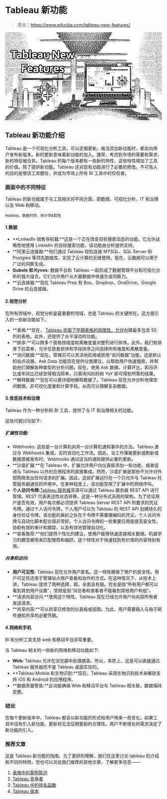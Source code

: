 # Tableau 新功能

> 原文：<https://www.educba.com/tableau-new-features/>

![Tableau New Features](img/ec4cb47d9e626f7175424332fc040c24.png)



## Tableau 新功能介绍

Tableau 是一个可视化分析工具，可以定期更新。每当添加新功能时，都会向用户发布新版本。新的更新意味着新功能的加入。通常，考虑到市场的需要和需求，新的特征被合并。Tableau 的每个版本都有一些新的特性，这些特性增加了工具的价值。除了提供新功能，Tableau 还对现有功能进行了必要的修改。不可告人的目的是使该工具健壮，并成为市场上所有 BI 工具中的佼佼者。

### 画面中的不同特征

Tableau 的新功能属于与工具相关的不同方面，即数据、可视化分析、IT 和治理以及 Web 和移动。

<small>Hadoop、数据科学、统计学&其他</small>

#### 1.数据

*   **LinkedIn 销售导航器:**这是一个正在改变目标搜索动态的功能。它允许战略性地使用 LinkedIn 的目标搜索功能，该功能由分析提供支持。
*   **阿里云连接器:**他们通过 Tableau 轻松连接 MYSQL、SQL Server 和 Postgres 等领先数据库，实现了云计算的无缝使用。现在，云数据可以用于广泛的洞察生成。
*   **Qubole 和 Kyvos:** 数据平台和 Tableau 一起形成了数据管理平台和可视化分析的强大组合。它们允许用户从大量数据中快速生成洞察力。
*   **云连接器:**现在 Tableau Prep 有 Box、Dropbox、OneDrive、Google Drive 的云连接器。

#### 2.视觉分析

在所有领域中，视觉分析是最重要的领域，也是 Tableau 的关键所在。这方面引入的一些新功能如下。

*   **表格:**现在， [Tableau 克服了早期表格的局限性，允许](https://www.educba.com/tableau-action-filter/)创建最多包含 50 列的表格。此外，还提供了水平滚动的功能。
*   **排序:**可以跨多个窗格按维度和离散度量对整列进行排序。此外，我们有排序下拉菜单，允许在嵌套排序和字段排序之间选择所有维度和离散度量。
*   **询问数据:**现在，管理员可以灵活地启用或禁用“询问数据”功能，这是默认的站点设置。Ask Data 功能现在提供分类建议，以帮助用户快速搜索，并帮助他们理解各种类型的分析问题。现在，使用 Ask 数据，计算环比，即月环比或年同比已经变得相当简单，只需询问妈妈和 YoY 即可得到所需的结果。
*   **解释数据:**现在可以更详细地解释数据了。Tableau 现在允许分析地理空间数据、非可视化度量和计算字段，从而可以理解复杂数据。

#### 3.信息技术和治理

Tableau 作为一种分析和 BI 工具，提供了与 IT 和治理相关的功能。

这些问题讨论如下:

##### 扩展性功能:

*   Webhooks: 这些是一台计算机向另一台计算机通知事件的方法。Tableau 通过与 Webhooks 集成，实时自动化工作流。因此，当工作簿被更新或刷新或数据源被发布时，Webhooks 通过适当的通知提供必要的更新。
*   **沙盒扩展:**在 Tableau 中，扩展允许用户向仪表板添加一些功能，或者促进与 Tableau 以外的应用程序的直接集成。然而，沙盒扩展是那些不允许对外部网络发出任何请求的扩展。因此，这些扩展运行在一个只允许与 Tableau 托管服务器通信的环境中。在某种程度上，该功能禁用了扩展中的网络呼叫。
*   **个人访问令牌:**[Tableau 服务器](https://www.educba.com/install-tableau-server/)资源可以通过 Tableau 服务器 REST API 进行管理。REST 代表表述性状态转移，这是一种分布式系统的架构。为了验证用户是否有效，用户每次都必须提供 Tableau Server REST API 所要求的凭证令牌。通过个人访问令牌，个人用户可以为 Tableau 的 REST API 创建持久的身份验证令牌。该功能的美妙之处在于令牌不需要硬编码的凭证。个人访问令牌与自动化脚本配合得非常好。个人访问令牌的一些重要应用是提高安全性、协助有效的审计和跟踪，以及有效地管理自动化。
*   **查看推荐:**他们提供个性化的建议，使用户能够快速连接相关数据。机器学习的概念被用来匹配推荐和偏好。这个特性对于快速找到有价值的内容特别有用。

##### 共享和访问:

*   **用户可见性:** Tableau 现在允许用户匿名。这一特性确保了用户的安全性。用户可见性还用于管理站点用户查看和协作的方式。在这种情况下，从技术上讲，Tableau 提供了两种选择，即。全面且有限。完全是指“所有用户都可以看到其他用户设置”，受限是指“浏览者和查看者不能看到其他用户和组”。
*   **请求内容访问:**使用这个特性，Tableau 现在已经允许用户向内容所有者发送请求。
*   **共享内容:**可以共享已修改的仪表板或视图。为此，用户需要输入与电子邮件通知共享的必要凭据。

#### 4.网络和手机

BI 和分析工具支持 web 和移动平台非常重要。

与 Tableau 相关的一些新的网络和移动功能如下:

*   **Web:** Tableau 允许在浏览器中处理摘录。所以，本质上，这是可以直接通过 Tableau 服务器而不是 Tableau 桌面实现的。
*   **Tableau Mobile 和生物识别:**现在，Tableau 采用生物识别技术来解锁支持 iOS 和 Android 的应用程序。
*   **数据质量警告:**此功能确保 Web 和移动平台与 Tableau 相关联，数据保持完整。

### 结论

在每个更新版本中，Tableau 都会以新功能的形式给用户带来一些变化。如果工具中没有引入新功能，更新将无法证明更新的合理性。用户不断增长的需求决定了新功能的引入。

### 推荐文章

这是 Tableau 新功能的指南。为了更好的理解，我们在这里讨论 tableau 的介绍和不同的特性。您也可以浏览我们推荐的其他文章，了解更多信息——

1.  [表格中的案例陈述](https://www.educba.com/case-statement-in-tableau/)
2.  [Tableau 竞争者](https://www.educba.com/tableau-competitors/)
3.  [Tableau 中的排名函数](https://www.educba.com/rank-function-in-tableau/)
4.  [Tableau 版本](https://www.educba.com/tableau-versions/)





